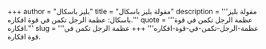 +++
author = "بليز باسكال"
title = "مقولة بليز باسكال"
description = '''مقولة بليز باسكال: عظمة الرجل تكمن في قوة افكاره.'''
quote = '''عظمة الرجل تكمن في قوة افكاره.'''
slug = '''عظمة-الرجل-تكمن-في-قوة-افكاره'''
+++
عظمة الرجل تكمن في قوة افكاره.
